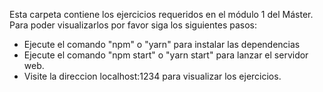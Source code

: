 Esta carpeta contiene los ejercicios requeridos en el módulo 1 del Máster.
Para poder visualizarlos por favor siga los siguientes pasos:

- Ejecute el comando "npm" o "yarn" para instalar las dependencias
- Ejecute el comando "npm start" o "yarn start" para lanzar el servidor web.
- Visite la direccion localhost:1234 para visualizar los ejercicios.
